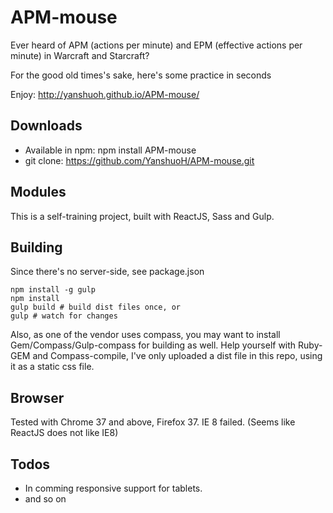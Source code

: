 # APM-mouse

Ever heard of APM (actions per minute) and EPM (effective actions per minute) in Warcraft and Starcraft? 

For the good old times's sake, here's some practice in seconds

Enjoy: http://yanshuoh.github.io/APM-mouse/

## Downloads
* Available in npm: npm install APM-mouse
* git clone: https://github.com/YanshuoH/APM-mouse.git

## Modules
This is a self-training project, built with ReactJS, Sass and Gulp.

## Building
Since there's no server-side, see package.json
```
npm install -g gulp
npm install
gulp build # build dist files once, or
gulp # watch for changes
```
Also, as one of the vendor uses compass, you may want to install Gem/Compass/Gulp-compass for building as well.
Help yourself with Ruby-GEM and Compass-compile, I've only uploaded a dist file in this repo, using it as a static css file.

## Browser
Tested with Chrome 37 and above, Firefox 37.
IE 8 failed. (Seems like ReactJS does not like IE8)

## Todos
* In comming responsive support for tablets.
* and so on
